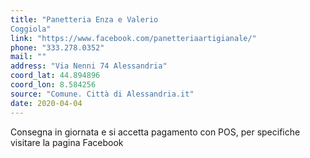 ```yaml
---
title: "Panetteria Enza e Valerio 
Coggiola"
link: "https://www.facebook.com/panetteriaartigianale/"
phone: "333.278.0352"
mail: ""
address: "Via Nenni 74 Alessandria"
coord_lat: 44.894896
coord_lon: 8.584256
source: "Comune. Città di Alessandria.it"
date: 2020-04-04
---
```


Consegna in giornata e si accetta pagamento con POS, per specifiche visitare la pagina Facebook
